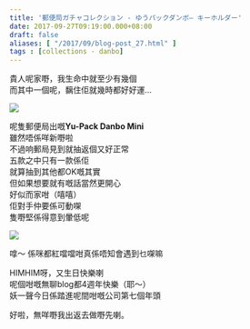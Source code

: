 ```yaml
---
title: '郵便局ガチャコレクション - ゆうパックダンボ― キーホルダー'
date: 2017-09-27T09:19:00.000+08:00
draft: false
aliases: [ "/2017/09/blog-post_27.html" ]
tags : [collections - danbo]
---
```


貴人呢家嘢，我生命中就至少有幾個  
而其中一個呢，黐住佢就幾時都好好運...  

[![](https://c1.staticflickr.com/5/4359/36546730304_e49c65c7ec_z.jpg)](https://c1.staticflickr.com/5/4359/36546730304_e49c65c7ec_z.jpg)

呢隻郵便局出嘅**Yu-Pack Danbo Mini**  
雖然唔係咩新嘢啦  
不過响郵局見到就抽返個又好正常  
五款之中只有一款係佢  
就算抽到其他都OK嘅其實  
但如果想要就有嘅話當然更開心  
好似而家咁（嘻嘻）  
佢對手仲要係可動㗎  
隻嘢堅係得意到暈低呢  

[![](https://c1.staticflickr.com/5/4450/37227581342_63c7f35ddf_z.jpg)](https://c1.staticflickr.com/5/4450/37227581342_63c7f35ddf_z.jpg)

嗱～ 係咪都紅噹噹咁真係唔知會遇到乜㗎嘛  
  
HIMHIM呀，又生日快樂喇  
呢個咁嘅無聊blog都4週年快樂（耶～）  
妖一聲今日係踏進呢間咁嘅公司第七個年頭  
  
  
好啦，無咩嘢我出返去做嘢先喇。